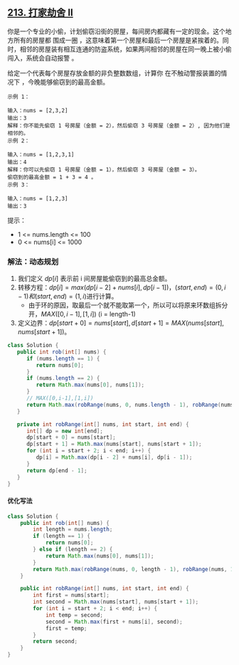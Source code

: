 ## [213. 打家劫舍 II](https://leetcode.cn/problems/house-robber-ii/description/)

你是一个专业的小偷，计划偷窃沿街的房屋，每间房内都藏有一定的现金。这个地方所有的房屋都 围成一圈 ，这意味着第一个房屋和最后一个房屋是紧挨着的。同时，相邻的房屋装有相互连通的防盗系统，如果两间相邻的房屋在同一晚上被小偷闯入，系统会自动报警 。

给定一个代表每个房屋存放金额的非负整数数组，计算你 在不触动警报装置的情况下 ，今晚能够偷窃到的最高金额。


````
示例 1：

输入：nums = [2,3,2]
输出：3
解释：你不能先偷窃 1 号房屋（金额 = 2），然后偷窃 3 号房屋（金额 = 2）, 因为他们是相邻的。
示例 2：

输入：nums = [1,2,3,1]
输出：4
解释：你可以先偷窃 1 号房屋（金额 = 1），然后偷窃 3 号房屋（金额 = 3）。
偷窃到的最高金额 = 1 + 3 = 4 。
示例 3：

输入：nums = [1,2,3]
输出：3
````

提示：

- 1 <= nums.length <= 100
- 0 <= nums[i] <= 1000

### 解法：动态规划
1. 我们定义 $dp[i]$ 表示前 i 间房屋能偷窃到的最高总金额。
2. 转移方程：$dp[i]=max(dp[i−2]+nums[i],dp[i−1])$，$(start,end)=(0,i-1)和(start,end)=(1,i)$进行计算。
   - 由于环的原因，取最后一个就不能取第一个，所以可以将原来环数组拆分开，$MAX([0,i-1],[1,i])$ (i = length-1)
3. 定义边界：$dp[start + 0]=nums[start], d[start + 1] = MAX(nums[start],nums[start + 1])$。

````java
class Solution {
   public int rob(int[] nums) {
      if (nums.length == 1) {
         return nums[0];
      }
      if (nums.length == 2) {
         return Math.max(nums[0], nums[1]);
      }
      // MAX([0,i-1],[1,i])
      return Math.max(robRange(nums, 0, nums.length - 1), robRange(nums, 1, nums.length));
   }

   private int robRange(int[] nums, int start, int end) {
      int[] dp = new int[end];
      dp[start + 0] = nums[start];
      dp[start + 1] = Math.max(nums[start], nums[start + 1]);
      for (int i = start + 2; i < end; i++) {
         dp[i] = Math.max(dp[i - 2] + nums[i], dp[i - 1]);
      }
      return dp[end - 1];
   }
}
````

#### 优化写法
````java
class Solution {
    public int rob(int[] nums) {
        int length = nums.length;
        if (length == 1) {
            return nums[0];
        } else if (length == 2) {
            return Math.max(nums[0], nums[1]);
        }
        return Math.max(robRange(nums, 0, length - 1), robRange(nums, 1, length));
    }

    public int robRange(int[] nums, int start, int end) {
        int first = nums[start];
        int second = Math.max(nums[start], nums[start + 1]);
        for (int i = start + 2; i < end; i++) {
            int temp = second;
            second = Math.max(first + nums[i], second);
            first = temp;
        }
        return second;
    }
}
````